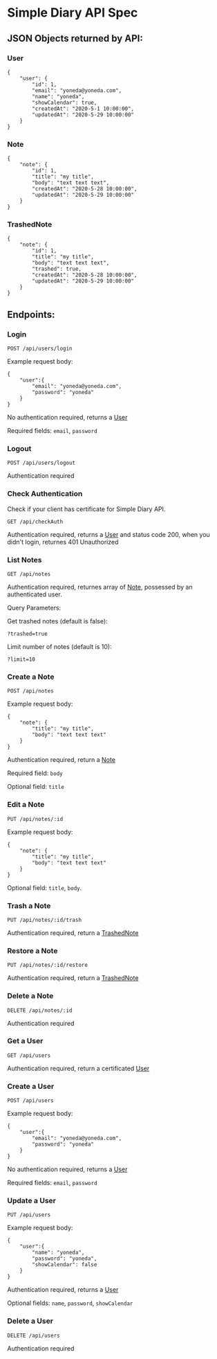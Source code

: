 # Simple Diary API Spec

## JSON Objects returned by API:

### User
```
{
	"user": {
		"id": 1,
		"email": "yoneda@yoneda.com",
		"name": "yoneda",
		"showCalendar": true,
		"createdAt": "2020-5-1 10:00:00",
		"updatedAt": "2020-5-29 10:00:00"
	}
}
```
### Note
```
{
	"note": {
		"id": 1,
		"title": "my title",
		"body": "text text text",
		"createdAt": "2020-5-28 10:00:00",
		"updatedAt": "2020-5-29 10:00:00"
	}
}
```

### TrashedNote
```
{
	"note": {
		"id": 1,
		"title": "my title",
		"body": "text text text",
		"trashed": true,
		"createdAt": "2020-5-28 10:00:00",
		"updatedAt": "2020-5-29 10:00:00"
	}
}
```

## Endpoints:

### Login

`POST /api/users/login`

Example request body:
```
{
	"user":{
		"email": "yoneda@yoneda.com",
		"password": "yoneda"
	}
}
```
No authentication required, returns a [User](#User)

Required fields: `email`, `password`

### Logout

`POST /api/users/logout`

Authentication required

### Check Authentication
Check if your client has certificate for Simple Diary API.

`GET /api/checkAuth`

Authentication required, returns a [User](#User) and status code 200, when you didn't login, returnes 401 Unauthorized

### List Notes

`GET /api/notes`

Authentication required, returnes array of [Note](#Note), possessed by an authenticated user.

Query Parameters:

Get trashed notes (default is false):

`?trashed=true`

Limit number of notes (default is 10):

`?limit=10`

### Create a Note

`POST /api/notes`

Example request body:
```
{
	"note": {
		"title": "my title",
		"body": "text text text"
	}
}
```

Authentication required, return a [Note](#Note)

Required field: `body`

Optional field: `title`

### Edit a Note

`PUT /api/notes/:id`

Example request body:
```
{
	"note": {
		"title": "my title",
		"body": "text text text"
	}
}
```
Optional field: `title`, `body`.

### Trash a Note

`PUT /api/notes/:id/trash`

Authentication required, return a [TrashedNote](#TrashedNote)

### Restore a Note

`PUT /api/notes/:id/restore`

Authentication required, return a [TrashedNote](#TrashedNote)

### Delete a Note

`DELETE /api/notes/:id`

Authentication required

### Get a User

`GET /api/users`

Authentication required, return a certificated [User](#User)

### Create a User

`POST /api/users`

Example request body:
```
{
	"user":{
		"email": "yoneda@yoneda.com",
		"password": "yoneda"
	}
}
```
No authentication required, returns a [User](#User)

Required fields: `email`, `password`

### Update a User
`PUT /api/users`

Example request body:
```
{
	"user":{
		"name": "yoneda",
		"password": "yoneda",
		"showCalendar": false
	}
}
```
Authentication required, returns a [User](#User)

Optional fields: `name`, `password`, `showCalendar`

### Delete a User
`DELETE /api/users`

Authentication required